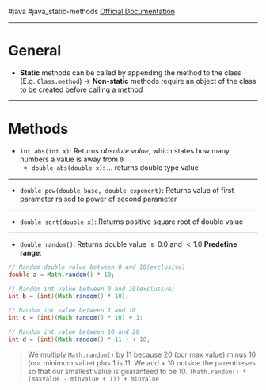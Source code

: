 #java #java_static-methods
[Official Documentation](https://docs.oracle.com/javase/8/docs/api/java/lang/Math.html)
___
# General
- **Static** methods can be called by appending the method to the class (E.g. `Class.method`)
	-> **Non-static** methods require an object of the class to be created before calling a method
___
# Methods
- `int abs(int x)`: Returns *absolute value*, which states how many numbers a value is away from `0`
	- `double abs(double x)`: ... returns double type value
___
- `double pow(double base, double exponent)`: Returns value of first parameter raised to power of second parameter
___
- `double sqrt(double x)`: Returns positive square root of double value
___
- `double random()`: Returns double value $\ge 0.0$ and $\lt 1.0$
**Predefine range**:
```java
// Random double value between 0 and 10(exclusive)
double a = Math.random() * 10;
```
```java
// Random int value between 0 and 10(exclusive)
int b = (int)(Math.random() * 10);
```
```java
// Random int value between 1 and 10
int c = (int)(Math.random() * 10) + 1;
```
```java
// Random int value between 10 and 20
int d = (int)(Math.random() * 11 ) + 10;
```
> We multiply `Math.random()` by 11 because 20 (our max value) minus 10 (our minimum value) plus 1 is 11. We add + 10 outside the parentheses so that our smallest value is guaranteed to be 10.
> `(Math.random() * (maxValue - minValue + 1)) + minValue`
